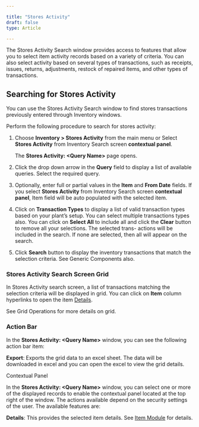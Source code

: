 ```yaml
---  

title: "Stores Activity"  
draft: false 
type: Article

---
```


The Stores Activity Search window provides access to features that allow you to select item activity records based on a variety of criteria. You can also select activity based on several types of transactions, such as receipts, issues, returns, adjustments, restock of repaired items, and other types of transactions.

## Searching for Stores Activity

You can use the Stores Activity Search window to find stores transactions previously entered through Inventory windows.

Perform the following procedure to search for stores activity:

1.  Choose **Inventory \> Stores Activity** from the main menu or Select **Stores Activity** from Inventory Search screen **contextual panel**.

    The **Stores Activity: \<Query Name\>** page opens.

1.  Click the drop down arrow in the **Query** field to display a list of available queries. Select the required query.
2.  Optionally, enter full or partial values in the **Item** and **From Date** fields. If you select **Stores Activity** from Inventory Search screen **contextual panel**, Item field will be auto populated with the selected item.
3.  Click on **Transaction Types** to display a list of valid transaction types based on your plant’s setup. You can select multiple transactions types also. You can click on **Select All** to include all and click the **Clear** button to remove all your selections. The selected trans- actions will be included in the search. If none are selected, then all will appear on the search.
4.  Click **Search** button to display the inventory transactions that match the selection criteria. See Generic Components also.

### Stores Activity Search Screen Grid

In Stores Activity search screen, a list of transactions matching the selection criteria will be displayed in grid. You can click on **Item** column hyperlinks to open the item  [Details](Using-the-Inventory-Notebook.md).

See Grid Operations for more details on grid.

### Action Bar

In the **Stores Activity: \<Query Name\>** window, you can see the following action bar item:

**Export**: Exports the grid data to an excel sheet. The data will be downloaded in excel and you can open the excel to view the grid details.

Contextual Panel

In the **Stores Activity: \<Query Name\>** window, you can select one or more of the displayed records to enable the contextual panel located at the top right of the window. The actions available depend on the security settings of the user. The available features are:

**Details**: This provides the selected item details. See [Item Module](Using-the-Inventory-Notebook.md) for details.
